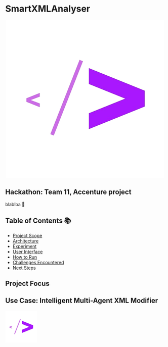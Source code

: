 # SmartXMLAnalyser

<p align="center">
   <img src="https://github.com/Biline-dev/SmartXMLAnalyser/raw/main/logo.png" alt="Logo" />
</p>

## Hackathon: Team 11, Accenture project 
blablba 🚀

## Table of Contents 📚
- [Project Scope](#project-scope)
- [Architecture](#architecture)
- [Experiment](#experiment)
- [User Interface](#user-interface)
- [How to Run](#how-to-run)
- [Challenges Encountered](#challenges-encountered)
- [Next Steps](#next-steps)

## **Project Focus**

## Use Case: Intelligent Multi-Agent XML Modifier <p align="center">
   <img src="https://github.com/Biline-dev/SmartXMLAnalyser/raw/main/logo.png" alt="Logo" width="100" />
</p>


